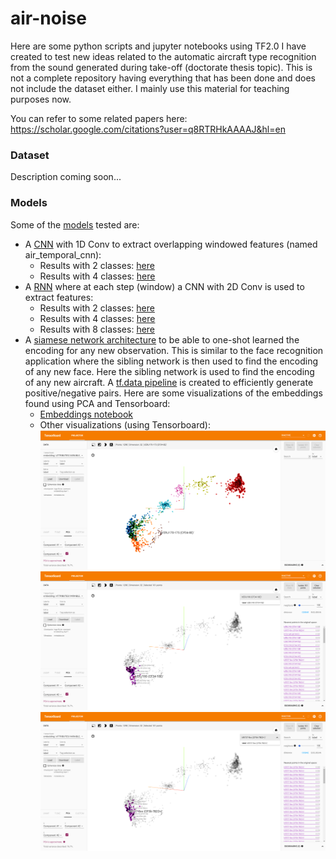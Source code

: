 # air-noise
Here are some python scripts and jupyter notebooks using TF2.0 I have created to test new ideas related to the
automatic aircraft type recognition from the sound generated during take-off (doctorate thesis topic). This is not a complete repository
having everything that has been done and does not include the dataset either. I mainly use this material for teaching purposes now.

You can refer to some related papers here:
https://scholar.google.com/citations?user=q8RTRHkAAAAJ&hl=en

### Dataset

Description coming soon...

### Models

Some of the [models](https://github.com/alejandECE/air-noise/tree/master/python/models) tested are:
* A [CNN](python/exports/2020-02-07%2001-09-35%20(four%20classes)/experiments/2020-07-02-13-50-21/diagrams/air_multiclass_temporal_cnn.jpg) with 1D Conv to extract overlapping windowed features (named air_temporal_cnn):
  * Results with 2 classes: [here](python/tests/air_two_classes_temporal_cnn_test.ipynb)
  * Results with 4 classes: [here](python/tests/air_four_classes_temporal_cnn_test.ipynb)
* A [RNN](python/exports/2020-03-01%2007-34-19%20(eight%20classes)/experiments/2020-07-02-14-24-54/diagrams/air_multiclass_rnn.jpg) where at each step (window) a CNN with 2D Conv is used to extract features:
  * Results with 2 classes: [here](python/tests/air_two_classes_rnn_test.ipynb)
  * Results with 4 classes: [here](python/tests/air_four_classes_rnn_test.ipynb)
  * Results with 8 classes: [here](python/tests/air_two_classes_rnn_test.ipynb)
* A [siamese network architecture](python/models/air_siamese_architecture.py) to be able to one-shot learned the encoding for any new observation. This is similar to the face recognition application where the sibling network is then used to find the encoding of any new face. Here the sibling network is used to find the encoding of any new aircraft. A [tf.data pipeline](python/models/air_siamese_architecture.py#L102) is created to efficiently generate positive/negative pairs. Here are some visualizations of the embeddings found using PCA and Tensorboard:
  * [Embeddings notebook](python/tests/air_siamese_embeddings_visualization%201.ipynb)
  * Other visualizations (using Tensorboard):
![](python/tests/air_siamese_tensorboard_visualization%201.png)
![](python/tests/air_siamese_tensorboard_visualization%202.png)
![](python/tests/air_siamese_tensorboard_visualization%203.png)
